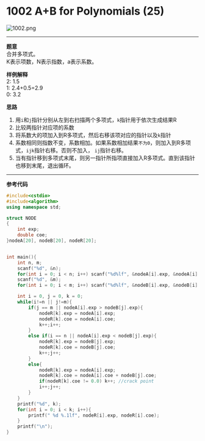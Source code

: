 # 1002 A+B for Polynomials (25)

![1002.png](https://i.loli.net/2019/09/19/DoT7cOlPpsM91YG.png)


---


**题意**  
合并多项式。  
K表示项数，N表示指数，a表示系数。  

**样例解释**  
2: 1.5  
1: 2.4+0.5=2.9  
0: 3.2  

**思路**  
1. 用`i`和`j`指针分别从左到右扫描两个多项式，`k`指针用于依次生成结果R
2. 比较两指针对应项的系数
3. 将系数大的项加入到R多项式，然后右移该项对应的指针以及`k`指针
4. 系数相同则指数不变，系数相加。如果系数相加结果`不为0`，则加入到R多项式，`ijk`指针右移。否则不加入， `ij`指针右移。
5. 当有指针移到多项式末尾，则另一指针所指项直接加入R多项式。直到该指针也移到末尾，退出循环。

---


**参考代码**
```C++
#include<cstdio>
#include<algorithm>
using namespace std;

struct NODE
{
    int exp;
    double coe;
}nodeA[20], nodeB[20], nodeR[20];


int main(){
    int n, m;
    scanf("%d", &n);
    for(int i = 0; i < n; i++) scanf("%d%lf", &nodeA[i].exp, &nodeA[i].coe);
    scanf("%d", &m);
    for(int i = 0; i < m; i++) scanf("%d%lf", &nodeB[i].exp, &nodeB[i].coe);

    int i = 0, j = 0, k = 0;
    while(i!=n || j!=m){
        if(j == m || nodeA[i].exp > nodeB[j].exp){
            nodeR[k].exp = nodeA[i].exp;
            nodeR[k].coe = nodeA[i].coe;
            k++;i++;
        }
        else if(i == n || nodeA[i].exp < nodeB[j].exp){
            nodeR[k].exp = nodeB[j].exp;
            nodeR[k].coe = nodeB[j].coe;
            k++;j++;
        }
        else{
            nodeR[k].exp = nodeA[i].exp;
            nodeR[k].coe = nodeA[i].coe + nodeB[j].coe;
            if(nodeR[k].coe != 0.0) k++; //crack point
            i++;j++;
        }
    }
    printf("%d", k);
    for(int i = 0; i < k; i++){
        printf(" %d %.1lf", nodeR[i].exp, nodeR[i].coe);
    }
    printf("\n");
}
```